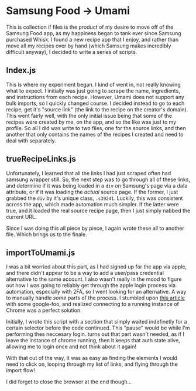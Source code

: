 # Samsung Food -> Umami

This is collection if files is the product of my desire to move off of the Samsung Food app, as my happiness began to tank ever since Samsung purchased Whisk.
I found a new recipe app that I enjoy, and rather than move all my recipes over by hand (which Samsung makes incredibly difficult anyway), I decided to write a series of scripts.

## Index.js

This is where my experiment began. I kind of went in, not really knowing what to expect. I initially was just going to scrape the name, ingredients, and instructions from each recipe.
However, Umami does not support any bulk imports, so I quickly changed course. I decided instead to go to each recipe, get it's "source link" (the link to the recipe on the creator's domain).
This went fairly well, with the only initial issue being that some of the recipes were created by me, on the app, and so the like was just to my profile. So all I did was write to two files,
one for the source links, and then another that only contains the names of the recipes I created and need to deal with separately.

## trueRecipeLinks.js

Unfortunately, I learned that all the links I had just scraped often had samsung wrapper still. So, the next step was to go through all of these links, and determine if it was being loaded
in a `div` on Samsung's page via a data attribute, or if it was loading the _actual_ source page. If the former, I just grabbed the `div` by it's unique class, `.s39241`. Luckily, this was
consistent across the app, which made automation much simpler. If the latter were true, and it loaded the real source recipe page, then I just simply nabbed the current URL.

Since I was doing this all piece by piece, I again wrote these all to another file. Which brings us to the finale.

## importToUmami.js

I was a bit worried about this part, as I had signed up for the app via apple, and there didn't appear to be a way to add a user/pass credential alternative to the same account. I also wasn't
really in the mood to figure out how I was going to reliably get through the apple login process via automation, especially with 2FA, so I went looking for an alternative. A way to manually 
handle _some_ parts of the process. I stumbled upon [this article](https://medium.com/@jaredpotter1/connecting-puppeteer-to-existing-chrome-window-8) with some google-foo, and realized connecting
to a running instance of Chrome was a perfect solution.

Initially, I wrote this script with a section that simply waited indefinetly for a certain selector before the code continued. This "pause" would be while I'm performing thes neccesary login. 
turns out that part wasn't needed, as if I leave the instance of chrome running, then it keeps that auth state alive, allowing me to login once and not think about it again!

With that out of the way, it was as easy as finding the elements I would need to click on, looping through my list of links, and flying through the import flow!

I did forget to close the browser at the end though...



